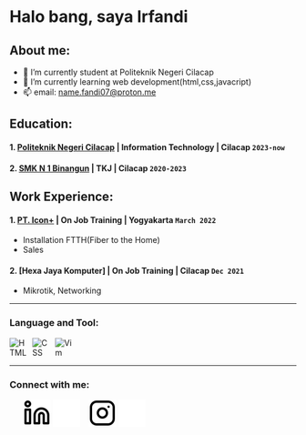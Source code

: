 # Halo bang, saya Irfandi
## About me:
- 🔭 I’m currently student at Politeknik Negeri Cilacap
- 🌱 I’m currently learning web development(html,css,javacript)
- 📫 email: name.fandi07@proton.me

## Education:

#### 1. [Politeknik Negeri Cilacap](https://www.pnc.ac.id) | Information Technology | Cilacap `2023-now`
 #### 2. [SMK N 1 Binangun](https://www.sman1binangun.sch.id) | TKJ | Cilacap `2020-2023`

## Work Experience:
#### 1. [PT. Icon+](https://www.plniconplus.co.id) | On Job Training | Yogyakarta `March 2022`
   - Installation FTTH(Fiber to the Home)
   - Sales
#### 2. [Hexa Jaya Komputer] | On Job Training | Cilacap `Dec 2021`
   - Mikrotik, Networking
---
### Language and Tool:
[<img align="left" alt="HTML" width="30px" src="https://www.w3.org/html/logo/img/mark-only-icon.png" style="padding-right:10px;" />][webdev]
[<img align="left" alt="CSS" width="30px" src="https://upload.wikimedia.org/wikipedia/commons/thumb/d/d5/CSS3_logo_and_wordmark.svg/120px-CSS3_logo_and_wordmark.svg.png" style="padding-right:10px;" />][webdev]
[<img align="left" alt="Vim" width="30px" src="https://upload.wikimedia.org/wikipedia/commons/thumb/9/9f/Vimlogo.svg/120px-Vimlogo.svg.png" style="padding-right:10px;" />][webdev]
<br />
<br />

---
### Connect with me:

&nbsp;&nbsp;
&nbsp;&nbsp;
[![website](./img/linkedin-light.svg)](https://www.linkedin.com/in/ego-irfandi-894580272#gh-light-mode-only)
[![website](./img/linkedin-dark.svg)](https://www.linkedin.com/in/ego-irfandi-894580272#gh-dark-mode-only)
&nbsp;&nbsp;
[![website](./img/instagram-light.svg)](https://instagram.com/wicis_literally#gh-light-mode-only)
[![website](./img/instagram-dark.svg)](https://instagram.com/wicis_literally#gh-dark-mode-only)



[webdev]: https://github.com/Eirfand1/Eirfand1
